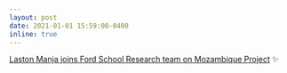 ```yaml
---
layout: post
date: 2021-01-01 15:59:00-0400
inline: true
---
```


[Laston Manja joins Ford School Research team on Mozambique Project](https://fordschool.umich.edu/mozambique-research/research-team) :sparkles:
